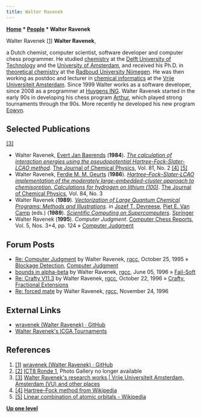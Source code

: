 ```yaml
---
title: Walter Ravenek
---
```

**[Home](Home "Home") \* [People](People "People") \* Walter Ravenek**



 [](https://github.com/wravenek) Walter Ravenek <a id="cite-note-1" href="#cite-ref-1">[1]</a> 
**Walter Ravenek**,  

a Dutch chemist, computer scientist, software developer and computer chess programmer. He studied [chemistry](https://en.wikipedia.org/wiki/Chemistry) at the [Delft University of Technology](Delft_University_of_Technology "Delft University of Technology") and the [University of Amsterdam](https://en.wikipedia.org/wiki/University_of_Amsterdam), and received his Ph.D. in [theoretical chemistry](https://en.wikipedia.org/wiki/Theoretical_chemistry) at the [Radboud University Nijmegen](https://en.wikipedia.org/wiki/Radboud_University_Nijmegen). He was then working as postdoc and lecturer in [chemical informatics](https://en.wikipedia.org/wiki/Cheminformatics) at the [Vrije Universiteit Amsterdam](https://en.wikipedia.org/wiki/Vrije_Universiteit). 
Since 1999 Walter works as a software developer, since 2008 as a programmer at [Huygens ING](https://en.wikipedia.org/wiki/Huygens_Institute_for_the_History_of_the_Netherlands). 
Walter Ravenek started in the early 90s in developing his chess program [Arthur](Arthur "Arthur"), which played strong tournaments through the 90s. More recently he developed his new program [Eowyn](Eowyn "Eowyn"). 



## Selected Publications


<a id="cite-note-3" href="#cite-ref-3">[3]</a>



* Walter Ravenek, [Evert Jan Baerends](https://en.wikipedia.org/wiki/Evert_Jan_Baerends) (**1984**). *[The calculation of interaction energies using the pseudopotential Hartree-Fock-Slater-LCAO method](https://aip.scitation.org/doi/10.1063/1.447722)*. [The Journal of Chemical Physics](https://en.wikipedia.org/wiki/The_Journal_of_Chemical_Physics), Vol. 81, No. 2 <a id="cite-note-4" href="#cite-ref-4">[4]</a> <a id="cite-note-5" href="#cite-ref-5">[5]</a>
* Walter Ravenek, [Ferdie M. M. Geurts](https://aip.scitation.org/author/Geurts%2C+Ferdie+M+M) (**1986**). *[Hartree–Fock–Slater-LCAO implementation of the moderately large-embedded-cluster approach to chemisorption. Calculations for hydrogen on lithium (100)](https://aip.scitation.org/doi/10.1063/1.450455)*. [The Journal of Chemical Physics](https://en.wikipedia.org/wiki/The_Journal_of_Chemical_Physics), Vol. 84, No. 3
* Walter Ravenek (**1989**). *[Vectorization of Large Quantum Chemical Programs: Methods and Illustrations](https://link.springer.com/chapter/10.1007%2F978-1-4613-0819-5_10)*. in [Jozef T. Devreese](https://en.wikipedia.org/wiki/Jozef_T._Devreese), [Piet E. Van Camp](http://worldcat.org/identities/lccn-n82094354/) (eds.) (**1989**). *[Scientific Computing on Supercomputers](https://link.springer.com/book/10.1007/978-1-4613-0819-5)*. [Springer](https://en.wikipedia.org/wiki/Springer_Publishing)
* Walter Ravenek (**1995**). *Computer Judgment*. [Computer Chess Reports](Computer_Chess_Reports "Computer Chess Reports"), Vol. 5, Nos. 3+4, pp. 124 » [Computer Judgment](Arthur#Computer_Judgment "Arthur")


## Forum Posts


* [Re: Computer Judgment](https://groups.google.com/d/msg/rec.games.chess.computer/DIrf0yWFh-c/hwz26K3gqHAJ) by Walter Ravenek, [rgcc](Computer_Chess_Forums "Computer Chess Forums"), October 25, 1995 » [Blockage Detection](Blockage_Detection "Blockage Detection"), [Computer Judgment](Arthur#Computer_Judgment "Arthur")
* [bounds in alpha-beta](https://groups.google.com/d/msg/rec.games.chess.computer/xkepvuKHYUc/vI9AK1G2KkwJ) by Walter Ravenek, [rgcc](Computer_Chess_Forums "Computer Chess Forums"), June 05, 1996 » [Fail-Soft](Fail-Soft "Fail-Soft")
* [Re: Crafty V11.3](https://groups.google.com/d/msg/rec.games.chess.computer/tcjwWnFhXt4/TIvpjCgSWA8J) by Walter Ravenek, [rgcc](Computer_Chess_Forums "Computer Chess Forums"), October 22, 1996 » [Crafty](Crafty "Crafty"), [Fractional Extensions](Extensions#FractionalExtensions "Extensions")
* [Re: forced mate](https://groups.google.com/d/msg/rec.games.chess.computer/goedlD5LHeE/8nmKrON2R3gJ) by Walter Ravenek, [rgcc](Computer_Chess_Forums "Computer Chess Forums"), November 24, 1996


## External Links


* [wravenek (Walter Ravenek) · GitHub](https://github.com/wravenek)
* [Walter Ravenek's ICGA Tournaments](https://www.game-ai-forum.org/icga-tournaments/person.php?id=13)


## References


1. <a id="cite-ref-1" href="#cite-note-1">[1]</a> [wravenek (Walter Ravenek) · GitHub](https://github.com/wravenek)
2. <a id="cite-ref-2" href="#cite-note-2">[2]</a> [ICT8 Ronde 1](https://www.csvn.nl/index.php/nieuws/18-vereniging/292-ronde-1), Photo Gallery no longer available
3. <a id="cite-ref-3" href="#cite-note-3">[3]</a> [Walter Ravenek's research works | Vrije Universiteit Amsterdam, Amsterdam (VU) and other places](https://www.researchgate.net/scientific-contributions/84254315_Walter_Ravenek)
4. <a id="cite-ref-4" href="#cite-note-4">[4]</a> [Hartree–Fock method from Wikipedia](https://en.wikipedia.org/wiki/Hartree%E2%80%93Fock_method)
5. <a id="cite-ref-5" href="#cite-note-5">[5]</a> [Linear combination of atomic orbitals - Wikipedia](https://en.wikipedia.org/wiki/Linear_combination_of_atomic_orbitals)

**[Up one level](People "People")**







 
